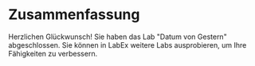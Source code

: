 # Zusammenfassung

Herzlichen Glückwunsch! Sie haben das Lab "Datum von Gestern" abgeschlossen. Sie können in LabEx weitere Labs ausprobieren, um Ihre Fähigkeiten zu verbessern.
